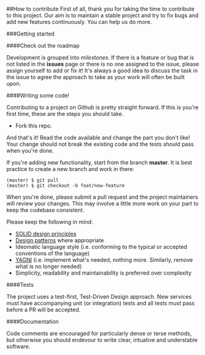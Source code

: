 ##How to contribute
First of all, thank you for taking the time to contribute to this project. Our aim is to maintain a stable project and try to fix bugs and add new features continuously. You can help us do more.

###Getting started

####Check out the roadmap

Development is grouped into *milestones*. If there is a feature or bug that is not listed in the **issues** page or there is no one assigned to the issue, please assign yourself to add or fix it! It's always a good idea to discuss the task in the issue to agree the approach to take as your work will often be built upon. 

####Writing some code!

Contributing to a project on Github is pretty straight forward. If this is you're first time, these are the steps you should take.

- Fork this repo.

And that's it! Read the code available and change the part you don't like! Your change should not break the existing code and the tests should pass when you're done.

If you're adding new functionality, start from the branch **master**. It is best practice to create a new branch and work in there:

````shell
(master) $ git pull
(master) $ git checkout -b feat/new-feature 
````

When you're done, please submit a pull request and the project maintainers will review your changes. This may involve a little more work on your part to keep the codebase consistent. 

Please keep the following in mind:
- [SOLID design principles](https://en.wikipedia.org/wiki/SOLID)
- [Design patterns](https://en.wikipedia.org/wiki/Design_Patterns) where appropriate
- Ideomatic language style (i.e. conforming to the typical or accepted conventions of the language)
- [YAGNI](https://www.martinfowler.com/bliki/Yagni.html) (i.e. implement what's needed, nothing more. Similarly, remove what is no longer needed)
- Simplicity, readability and maintainability is preferred over complexity 

####Tests

The project uses a test-first, Test-Driven Design approach. New services must have accompanying unit (or integration) tests and all tests must pass before a PR will be accepted. 

####Documentation

Code comments are encouraged for particularly dense or terse methods, but otherwise you should endevour to write clear, intuative and understable software. 